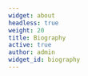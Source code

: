 ```yaml
---
widget: about
headless: true
weight: 20
title: Biography
active: true
author: admin
widget_id: biography
---
```

